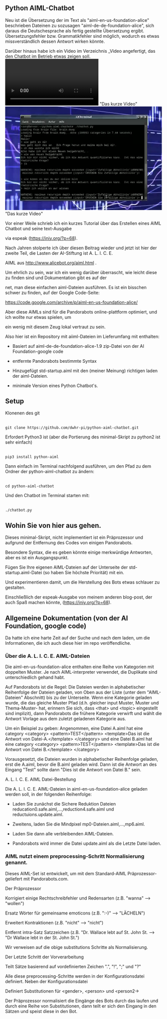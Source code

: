 ## Python AIML-Chatbot

Neu ist die Übersetzung der im Text als "aiml-en-us-foundation-alice" beschrieben Dateinen zu sozusagen "aiml-de-de-foundation-alice", sich daraus die Deutschesprache als fertig gestellte Übersetzung ergibt. 
Übersetzungsfehler bzw. Grammatikfehler sind möglich, wodurch es etwas missverständlich dessen Antwort wirken k&ouml;nnte. 

Darüber hinaus habe ich ein Video im Verzeichnis _Video angefertigt, das den Chatbot im Betrieb etwas zeigen soll. 
![Video](_Video\chatbot~1.mp4)
 "Das kurze Video"
![Video-Snapshot](_Video\snapshot.png)
 "Das kurze Video"

Vor einer Weile schrieb ich ein kurzes Tutorial über das Erstellen eines AIML Chatbot und seine text-Ausgabe

via espeak (https://iniy.org/?p=68).


Nach Jahren stolperte ich über diesen Beitrag wieder und jetzt ist hier der zweite Teil, die Lasten der AI-Stiftung ist A. L. I. C. E.

AIML aus http://www.alicebot.org/aiml.html .


Um ehrlich zu sein, war ich ein wenig darüber überrascht, wie leicht diese zu finden sind und Dokumentation gibt es auf der

net, man diese einfachen aiml-Dateien ausführen. Es ist ein bisschen schwer zu finden, auf der Google Code-Seite:

https://code.google.com/archive/p/aiml-en-us-foundation-alice/


Aber diese AIMLs sind für die Pandorabots online-plattform optimiert, und ich wollte nur etwas spielen, um 

ein wenig mit diesem Zeug lokal vertraut zu sein.


Also hier ist ein Repository mit aiiml-Dateien im Lieferumfang mit enthalten:


- Basiert auf aiml-de-de-foundation-alice-1.9 zip-Datei von der AI Foundation-google code

- entfernte Pandorabots bestimmte Syntax

- Hinzugefügt std-startup.aiml mit den (meiner Meinung) richtigen laden der aiml-Dateien. 

- minimale Version eines Python Chatbot's. 


## Setup


Klonenen des git 


```

git clone https://github.com/dwhr-pi/python-aiml-chatbot.git

```


Erfordert Python3 ist (aber die Portierung des minimal-Skript zu python2 ist sehr einfach)


```

pip3 install python-aiml

```

Dann einfach im Terminal nachfolgend ausführen, um den Pfad zu dem Ordner der python-aiml-chatbot zu ändern:


```

cd python-aiml-chatbot

```


Und den Chatbot im Terminal starten mit:

```

./chatbot.py

```

## Wohin Sie von hier aus gehen.


Dieses minimal-Skript, nicht implementiert ist ein Präprozessor und aufgrund der Entfernung des Codes von einigen Pandorabots. 

Besondere Syntax, die es geben könnte einige merkwürdige Antworten, aber es ist ein Ausgangspunkt.


Fügen Sie Ihre eigenen AIML-Dateien auf der Unterseite der std-startup.aiml-Datei (so haben Sie höchste Priorität) mit ein. 

Und experimentieren damit, um die Herstellung des Bots etwas schlauer zu gestalten. 


Einschließlich der espeak-Ausgabe von meinem anderen blog-post, der auch Spaß machen könnte, (https://iniy.org/?p=68).


## Allgemeine Dokumentation (von der AI Foundation, google code)


Da hatte ich eine harte Zeit auf der Suche und nach dem laden, um die Informationen, die ich auch diese hier im repo veröffendliche. 



### Über die A. L. I. C. E. AIML-Dateien


Die aiml-en-us-foundation-alice enthalten eine Reihe von Kategorien mit doppelten Muster. Je nach AIML-interpreter verwendet, die Duplikate sind unterschiedlich gehand habt. 


Auf Pandorabots ist die Regel: Die Dateien werden in alphabetischer Reihenfolge der Dateien geladen, von Oben aus der Liste (unter dem "AIML-Dateien" Abschnitt) bis zu der Unterseite. Wenn eine Kategorie geladen wurde, die das gleiche Muster Pfad (d.h. gleicher input Muster, Muster und Thema-Muster- hat, erinnern Sie sich, dass &lt;that&gt; und &lt;topic&gt; eingestellt sind implizit), dann Pandorabots die frühere Kategorie verwirft und wählt die Antwort Vorlage aus dem zuletzt geladenen Kategorie aus.


Um ein Beispiel zu geben: Angenommen, eine Datei A.aiml hat eine category &lt;category&gt; &lt;pattern&gt;TEST&lt;/pattern&gt; &lt;template&gt;Das ist die Antwort von Datei-A.&lt;/template&gt; &lt;/category&gt; und eine Datei B.aiml hat eine category &lt;category&gt; &lt;pattern&gt;TEST&lt;/pattern&gt; &lt;template&gt;Das ist die Antwort von Datei B.&lt;/template&gt; &lt;/category&gt;


Vorausgesetzt, die Dateien wurden in alphabetischer Reihenfolge geladen, erst die A.aiml, bevor die B.aiml geladen wird. Dann ist die Antwort an des Eingang "Test" sollte dann "Dies ist die Antwort von Datei B." sein. 

A. L. I. C. E. AIML Datei-Bestellung


Die A. L. I. C. E. AIML-Dateien in aiml-en-us-foundation-alice geladen werden soll, in der folgenden Reihenfolge:


- Laden Sie zunächst die Sichere Reduktion Dateien reducation0.safe.aiml,...,reduction4.safe.aiml und reductuions.update.aiml.

- Zweitens, laden Sie die Mindpixel mp0-Dateien.aiml,...,mp6.aiml.

- Laden Sie dann alle verbleibenden AIML-Dateien.

- Pandorabots wird immer die Datei update.aiml als die Letzte Datei laden.


### AIML nutzt einem preprocessing-Schritt Normalisierung genannt.


Dieses AIML-Set ist entwickelt, um mit dem Standard-AIML Präprozessor-geliefert mit Pandorabots.com.


Der Präprozessor


Korrigiert einige Rechtschreibfehler und Redensarten (z.B. "wanna" --&gt; "wollen")

Ersatz Wörter für gemeinsame emoticons (z.B. ":-)" --&gt; "LÄCHELN")

Erweitert Kontraktionen (z.B. "nicht" --&gt; "nicht")

Entfernt intra-Satz Satzzeichen (z.B. "Dr. Wallace lebt auf St. John St. --&gt; "Dr Wallace lebt in der St. John St.")


Wir verweisen auf die obige substitutions Schritte als Normalisierung.


Der Letzte Schritt der Vorverarbeitung


Teilt Sätze basierend auf vordefinierten Zeichen ".", "!", ";" und "?"


Alle diese preprocessing-Schritte werden in der Konfigurationsdatei definiert. Neben der Konfigurationsdatei


Definiert Substitutionen für &lt;gender&gt;, &lt;person&gt; und &lt;person2-&gt;


Der Präprozessor normalisiert die Eingänge des Bots durch das laufen und durch eine Reihe von Substitutionen, dann teilt er sich den Eingang in den Sätzen und speist diese in den Bot.